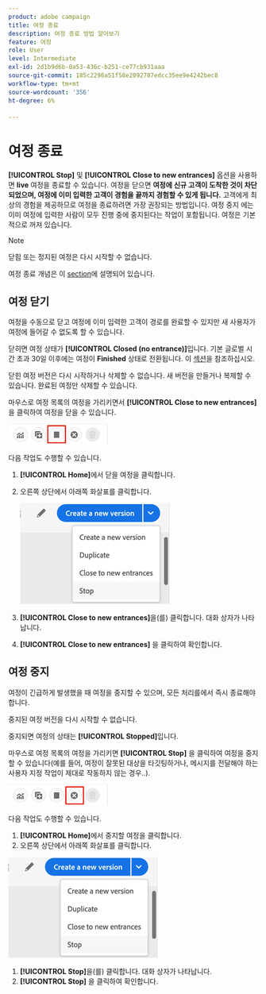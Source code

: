 ```yaml
---
product: adobe campaign
title: 여정 종료
description: 여정 종료 방법 알아보기
feature: 여정
role: User
level: Intermediate
exl-id: 2d1b9d6b-0a53-436c-b251-ce77cb931aaa
source-git-commit: 185c2296a51f58e2092787edcc35ee9e4242bec8
workflow-type: tm+mt
source-wordcount: '356'
ht-degree: 6%

---
```


# 여정 종료

**[!UICONTROL Stop]** 및 **[!UICONTROL Close to new entrances]** 옵션을 사용하면 **live** 여정을 종료할 수 있습니다. 여정을 닫으면 **여정에 신규 고객이 도착한 것이 차단되었으며, 여정에 이미 입력한 고객이 경험을 끝까지 경험할 수 있게 됩니다.** 고객에게 최상의 경험을 제공하므로 여정을 종료하려면 가장 권장되는 방법입니다. 여정 중지 에는 이미 여정에 입력한 사람이 모두 진행 중에 중지된다는 작업이 포함됩니다. 여정은 기본적으로 꺼져 있습니다.

>[!NOTE]
>
>닫힘 또는 정지된 여정은 다시 시작할 수 없습니다.
>
>여정 종료 개념은 이 [section](../building-journeys/journey.md#ending_a_journey)에 설명되어 있습니다.

## 여정 닫기

여정을 수동으로 닫고 여정에 이미 입력한 고객이 경로를 완료할 수 있지만 새 사용자가 여정에 들어갈 수 없도록 할 수 있습니다.

닫히면 여정 상태가 **[!UICONTROL Closed (no entrance)]**&#x200B;입니다. 기본 글로벌 시간 초과 30일 이후에는 여정이 **Finished** 상태로 전환됩니다. 이 [섹션](../building-journeys/changing-properties.md#entrance)을 참조하십시오.

닫힌 여정 버전은 다시 시작하거나 삭제할 수 없습니다. 새 버전을 만들거나 복제할 수 있습니다. 완료된 여정만 삭제할 수 있습니다.

마우스로 여정 목록의 여정을 가리키면서 **[!UICONTROL Close to new entrances]** 을 클릭하여 여정을 닫을 수 있습니다.

![](../assets/do-not-localize/journey-finish-quick-action.png)

다음 작업도 수행할 수 있습니다.

1. **[!UICONTROL Home]**&#x200B;에서 닫을 여정을 클릭합니다.
1. 오른쪽 상단에서 아래쪽 화살표를 클릭합니다.

   ![](../assets/finish_drop_down_list.png)

1. **[!UICONTROL Close to new entrances]**&#x200B;을(를) 클릭합니다. 대화 상자가 나타납니다.
1. **[!UICONTROL Close to new entrances]** 을 클릭하여 확인합니다.

## 여정 중지

여정이 긴급하게 발생했을 때 여정을 중지할 수 있으며, 모든 처리를에서 즉시 종료해야 합니다.

중지된 여정 버전을 다시 시작할 수 없습니다.

중지되면 여정의 상태는 **[!UICONTROL Stopped]**&#x200B;입니다.

마우스로 여정 목록의 여정을 가리키면 **[!UICONTROL Stop]** 을 클릭하여 여정을 중지할 수 있습니다(예를 들어, 여정이 잘못된 대상을 타깃팅하거나, 메시지를 전달해야 하는 사용자 지정 작업이 제대로 작동하지 않는 경우..).

![](../assets/do-not-localize/journey-stop-quick-action.png)

다음 작업도 수행할 수 있습니다.

1. **[!UICONTROL Home]**&#x200B;에서 중지할 여정을 클릭합니다.
1. 오른쪽 상단에서 아래쪽 화살표를 클릭합니다.

![](../assets/finish_drop_down_list.png)

1. **[!UICONTROL Stop]**&#x200B;을(를) 클릭합니다. 대화 상자가 나타납니다.
1. **[!UICONTROL Stop]** 을 클릭하여 확인합니다.

